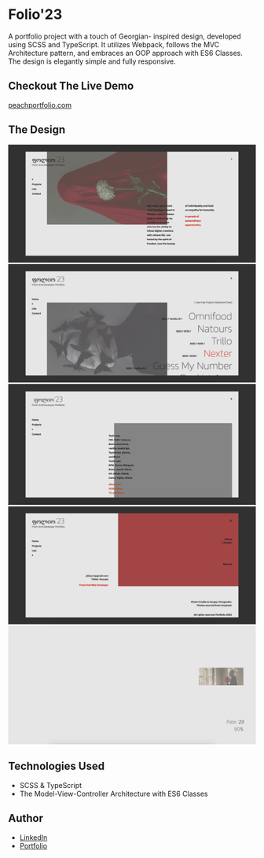 # Folio'23

A portfolio project with a touch of Georgian- inspired design, developed using SCSS and TypeScript. It utilizes Webpack, follows the MVC Architecture pattern, and embraces an OOP approach with ES6 Classes. The design is elegantly simple and fully responsive.

## Checkout The Live Demo

[peachportfolio.com](https://peachportfolio.com/)

## The Design

![Folio'23 - Desktop](https://raw.githubusercontent.com/Peac-h/folio23/main/Screen%20Shot%202023-06-21%20at%2010.54.01%20PM.png?token=GHSAT0AAAAAAB7JNC7KZKT5YOWW2RKNFYJ6ZETJD4Q)
![Folio'23 - Desktop](https://raw.githubusercontent.com/Peac-h/folio23/main/Screen%20Shot%202023-06-21%20at%2010.54.13%20PM.png?token=GHSAT0AAAAAAB7JNC7KCDNRMNRDKJMOD3ICZETJD6Q)
![Folio'23 - Desktop](https://raw.githubusercontent.com/Peac-h/folio23/main/Screenshot%202023-12-17%20at%207.49.18%20AM.png)
![Folio'23 - Desktop](https://raw.githubusercontent.com/Peac-h/folio23/main/Screen%20Shot%202023-06-21%20at%2010.54.26%20PM.png?token=GHSAT0AAAAAAB7JNC7K54Z54HSKO4EPX5AOZETJEAQ)
![Folio'23 - Desktop](https://raw.githubusercontent.com/Peac-h/folio23/main/Screen%20Shot%202023-06-21%20at%2010.53.53%20PM.png?token=GHSAT0AAAAAAB7JNC7KW2YDB2H7GJGI5FK6ZETJD2Q)

## Technologies Used

- SCSS & TypeScript
- The Model-View-Controller Architecture with ES6 Classes

## Author

- [LinkedIn](https://www.linkedin.com/in/tamta-lomidze-b336b9266/)
- [Portfolio](https://peachportfolio.com/)
